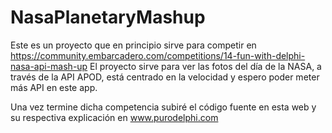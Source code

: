 # NasaPlanetaryMashup
Este es un proyecto que en principio sirve para competir en https://community.embarcadero.com/competitions/14-fun-with-delphi-nasa-api-mash-up
El proyecto sirve para ver las fotos del día de la NASA, a través de la API APOD, está centrado en la velocidad y espero poder meter más API 
en este app.

Una vez termine dicha competencia subiré el código fuente en esta web y su respectiva explicación en www.purodelphi.com
